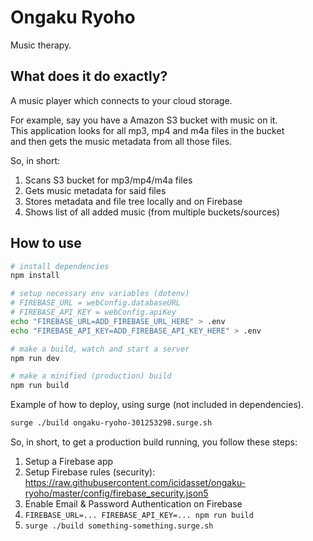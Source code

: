# Ongaku Ryoho

Music therapy.



## What does it do exactly?

A music player which connects to your cloud storage.

For example, say you have a Amazon S3 bucket with music on it.  
This application looks for all mp3, mp4 and m4a files in the bucket  
and then gets the music metadata from all those files.

So, in short:

1. Scans S3 bucket for mp3/mp4/m4a files
2. Gets music metadata for said files
3. Stores metadata and file tree locally and on Firebase
4. Shows list of all added music (from multiple buckets/sources)



## How to use

```bash
# install dependencies
npm install

# setup necessary env variables (dotenv)
# FIREBASE_URL = webConfig.databaseURL
# FIREBASE_API_KEY = webConfig.apiKey
echo "FIREBASE_URL=ADD_FIREBASE_URL_HERE" > .env
echo "FIREBASE_API_KEY=ADD_FIREBASE_API_KEY_HERE" > .env

# make a build, watch and start a server
npm run dev

# make a minified (production) build
npm run build
```

Example of how to deploy, using surge (not included in dependencies).

```bash
surge ./build ongaku-ryoho-301253298.surge.sh
```

So, in short, to get a production build running, you follow these steps:

1. Setup a Firebase app
2. Setup Firebase rules (security): https://raw.githubusercontent.com/icidasset/ongaku-ryoho/master/config/firebase_security.json5
3. Enable Email & Password Authentication on Firebase
4. `FIREBASE_URL=... FIREBASE_API_KEY=... npm run build`
5. `surge ./build something-something.surge.sh`
